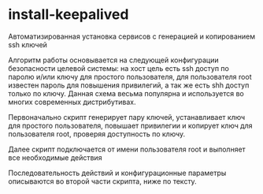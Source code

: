 # install-keepalived
Автоматизированная установка сервисов с генерацией и копированием ssh ключей

Алгоритм работы основывается на следующей конфигурации безопасности целевой системы:
на хост цель есть ssh доступ по паролю и/или ключу для простого пользователя,
для пользователя root известен пароль для повышения привилегий, а так же есть shh доступ только по ключу.
Данная схема весьма популярна и используется во многих современных дистрибутивах.

Первоначально скрипт генерирует пару ключей, устанавливает ключ для простого пользователя,
повышает привилегии и копирует ключ для пользователя root, проверяя доступность по ключу.

Далее скрипт подключается от имени пользователя root и выполняет все необходимые действия

Последовательность действий и конфигурационные параметры описываются во второй части скрипта, ниже по тексту.
